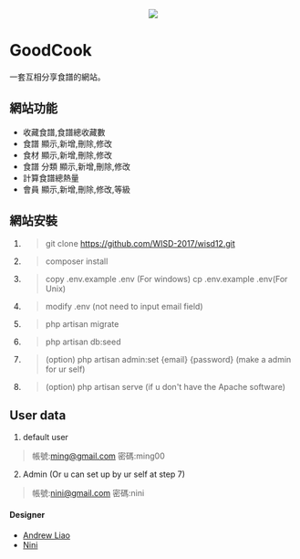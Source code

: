 <p align="center"><img src="https://i.imgur.com/UwNermi.png"></p>

# GoodCook

一套互相分享食譜的網站。

## 網站功能

- 收藏食譜,食譜總收藏數
- 食譜 顯示,新增,刪除,修改
- 食材 顯示,新增,刪除,修改
- 食譜 分類 顯示,新增,刪除,修改
- 計算食譜總熱量
- 會員 顯示,新增,刪除,修改,等級


## 網站安裝
1. > git clone https://github.com/WISD-2017/wisd12.git
2. > composer install
3. > copy .env.example .env (For windows) cp .env.example .env(For Unix)
4. > modify .env (not need to input email field)
5. > php artisan migrate
6. > php artisan db:seed
7. > (option) php artisan admin:set {email} {password}  (make a admin for ur self)
8. > (option) php artisan serve (if u don't have the Apache software)

## User data
1. default user
> 帳號:ming@gmail.com 密碼:ming00

2. Admin (Or u can set up by ur self at step 7)
> 帳號:nini@gmail.com 密碼:nini

#### Designer
- [Andrew Liao](https://github.com/img21326)
- [Nini](https://github.com/s3a432064)
